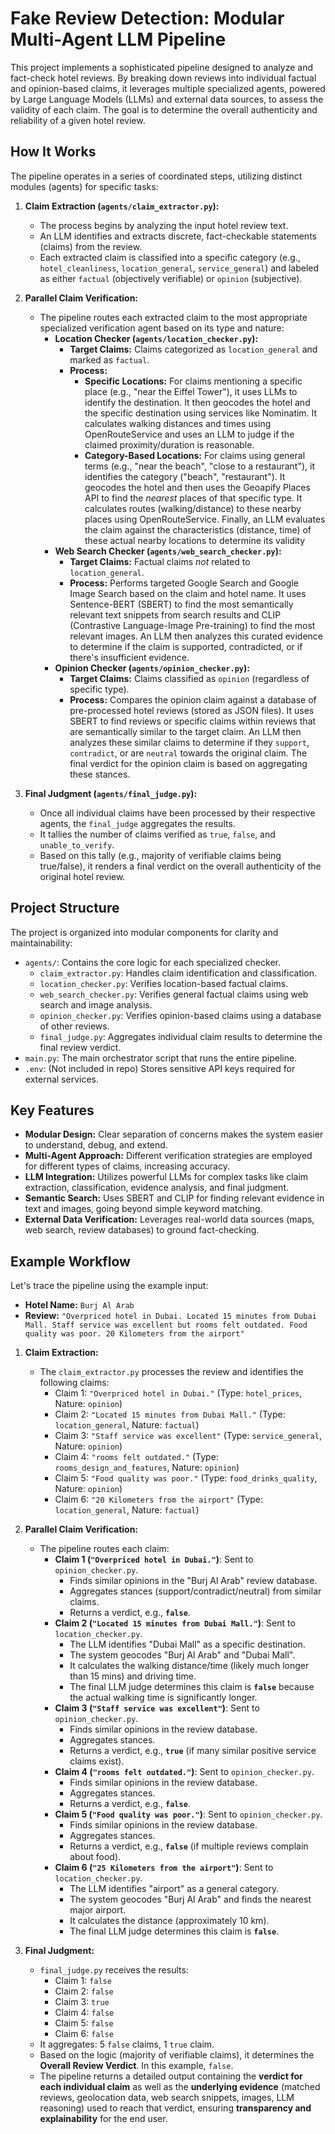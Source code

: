 # Fake Review Detection: Modular Multi-Agent LLM Pipeline

This project implements a sophisticated pipeline designed to analyze and fact-check hotel reviews. By breaking down reviews into individual factual and opinion-based claims, it leverages multiple specialized agents, powered by Large Language Models (LLMs) and external data sources, to assess the validity of each claim. The goal is to determine the overall authenticity and reliability of a given hotel review.

## How It Works 

The pipeline operates in a series of coordinated steps, utilizing distinct modules (agents) for specific tasks:

1.  **Claim Extraction (`agents/claim_extractor.py`):**
    *   The process begins by analyzing the input hotel review text.
    *   An LLM identifies and extracts discrete, fact-checkable statements (claims) from the review.
    *   Each extracted claim is classified into a specific category (e.g., `hotel_cleanliness`, `location_general`, `service_general`) and labeled as either `factual` (objectively verifiable) or `opinion` (subjective).

2.  **Parallel Claim Verification:**
    *   The pipeline routes each extracted claim to the most appropriate specialized verification agent based on its type and nature:
        *   **Location Checker (`agents/location_checker.py`):**
            *   **Target Claims:** Claims categorized as `location_general` and marked as `factual`.
            *   **Process:**
                *   **Specific Locations:** For claims mentioning a specific place (e.g., "near the Eiffel Tower"), it uses LLMs to identify the destination. It then geocodes the hotel and the specific destination using services like Nominatim. It calculates walking distances and times using OpenRouteService and uses an LLM to judge if the claimed proximity/duration is reasonable.
                *   **Category-Based Locations:** For claims using general terms (e.g., "near the beach", "close to a restaurant"), it identifies the category ("beach", "restaurant"). It geocodes the hotel and then uses the Geoapify Places API to find the *nearest* places of that specific type. It calculates routes (walking/distance) to these nearby places using OpenRouteService. Finally, an LLM evaluates the claim against the characteristics (distance, time) of these actual nearby locations to determine its validity
        *   **Web Search Checker (`agents/web_search_checker.py`):**
            *   **Target Claims:** Factual claims *not* related to `location_general`.
            *   **Process:** Performs targeted Google Search and Google Image Search based on the claim and hotel name. It uses Sentence-BERT (SBERT) to find the most semantically relevant text snippets from search results and CLIP (Contrastive Language-Image Pre-training) to find the most relevant images. An LLM then analyzes this curated evidence to determine if the claim is supported, contradicted, or if there's insufficient evidence.
        *   **Opinion Checker (`agents/opinion_checker.py`):**
            *   **Target Claims:** Claims classified as `opinion` (regardless of specific type).
            *   **Process:** Compares the opinion claim against a database of pre-processed hotel reviews (stored as JSON files). It uses SBERT to find reviews or specific claims within reviews that are semantically similar to the target claim. An LLM then analyzes these similar claims to determine if they `support`, `contradict`, or are `neutral` towards the original claim. The final verdict for the opinion claim is based on aggregating these stances.

3.  **Final Judgment (`agents/final_judge.py`):**
    *   Once all individual claims have been processed by their respective agents, the `final_judge` aggregates the results.
    *   It tallies the number of claims verified as `true`, `false`, and `unable_to_verify`.
    *   Based on this tally (e.g., majority of verifiable claims being true/false), it renders a final verdict on the overall authenticity of the original hotel review.

## Project Structure

The project is organized into modular components for clarity and maintainability:

*   `agents/`: Contains the core logic for each specialized checker.
    *   `claim_extractor.py`: Handles claim identification and classification.
    *   `location_checker.py`: Verifies location-based factual claims.
    *   `web_search_checker.py`: Verifies general factual claims using web search and image analysis.
    *   `opinion_checker.py`: Verifies opinion-based claims using a database of other reviews.
    *   `final_judge.py`: Aggregates individual claim results to determine the final review verdict.
*   `main.py`: The main orchestrator script that runs the entire pipeline.
*   `.env`: (Not included in repo) Stores sensitive API keys required for external services.

## Key Features

*   **Modular Design:** Clear separation of concerns makes the system easier to understand, debug, and extend.
*   **Multi-Agent Approach:** Different verification strategies are employed for different types of claims, increasing accuracy.
*   **LLM Integration:** Utilizes powerful LLMs for complex tasks like claim extraction, classification, evidence analysis, and final judgment.
*   **Semantic Search:** Uses SBERT and CLIP for finding relevant evidence in text and images, going beyond simple keyword matching.
*   **External Data Verification:** Leverages real-world data sources (maps, web search, review databases) to ground fact-checking.



## Example Workflow

Let's trace the pipeline using the example input:

*   **Hotel Name:** `Burj Al Arab`
*   **Review:** `"Overpriced hotel in Dubai. Located 15 minutes from Dubai Mall. Staff service was excellent but rooms felt outdated. Food quality was poor. 20 Kilometers from the airport"`

1.  **Claim Extraction:**
    *   The `claim_extractor.py` processes the review and identifies the following claims:
        *   Claim 1: `"Overpriced hotel in Dubai."` (Type: `hotel_prices`, Nature: `opinion`)
        *   Claim 2: `"Located 15 minutes from Dubai Mall."` (Type: `location_general`, Nature: `factual`)
        *   Claim 3: `"Staff service was excellent"` (Type: `service_general`, Nature: `opinion`)
        *   Claim 4: `"rooms felt outdated."` (Type: `rooms_design_and_features`, Nature: `opinion`)
        *   Claim 5: `"Food quality was poor."` (Type: `food_drinks_quality`, Nature: `opinion`)
        *   Claim 6: `"20 Kilometers from the airport"` (Type: `location_general`, Nature: `factual`)

2.  **Parallel Claim Verification:**
    *   The pipeline routes each claim:
        *   **Claim 1 (`"Overpriced hotel in Dubai."`)**: Sent to `opinion_checker.py`.
            *   Finds similar opinions in the "Burj Al Arab" review database.
            *   Aggregates stances (support/contradict/neutral) from similar claims.
            *   Returns a verdict, e.g., **`false`**.
        *   **Claim 2 (`"Located 15 minutes from Dubai Mall."`)**: Sent to `location_checker.py`.
            *   The LLM identifies "Dubai Mall" as a specific destination.
            *   The system geocodes "Burj Al Arab" and "Dubai Mall".
            *   It calculates the walking distance/time (likely much longer than 15 mins) and driving time.
            *   The final LLM judge determines this claim is **`false`** because the actual walking time is significantly longer.
        *   **Claim 3 (`"Staff service was excellent"`)**: Sent to `opinion_checker.py`.
            *   Finds similar opinions in the review database.
            *   Aggregates stances.
            *   Returns a verdict, e.g., **`true`** (if many similar positive service claims exist). 
        *   **Claim 4 (`"rooms felt outdated."`)**: Sent to `opinion_checker.py`.
            *   Finds similar opinions in the review database.
            *   Aggregates stances.
            *   Returns a verdict, e.g., **`false`**.     
        *   **Claim 5 (`"Food quality was poor."`)**: Sent to `opinion_checker.py`.
            *   Finds similar opinions in the review database.
            *   Aggregates stances.
            *   Returns a verdict, e.g., **`false`** (if multiple reviews complain about food).                  
        *   **Claim 6 (`"25 Kilometers from the airport"`)**: Sent to `location_checker.py`.
            *   The LLM identifies "airport" as a general category.
            *   The system geocodes "Burj Al Arab" and finds the nearest major airport.
            *   It calculates the distance (approximately 10 km).
            *   The final LLM judge determines this claim is **`false`**.

3.  **Final Judgment:**
    *   `final_judge.py` receives the results:
        *   Claim 1: `false`
        *   Claim 2: `false`
        *   Claim 3: `true`
        *   Claim 4: `false`
        *   Claim 5: `false`
        *   Claim 6: `false`
    *   It aggregates: 5 `false` claims, 1 `true` claim.
    *   Based on the logic (majority of verifiable claims), it determines the **Overall Review Verdict**. In this example, `false`.
    *   The pipeline returns a detailed output containing the **verdict for each individual claim** as well as the **underlying evidence** (matched reviews, geolocation data, web search snippets, images, LLM reasoning) used to reach that verdict, ensuring **transparency and explainability** for the end user.
